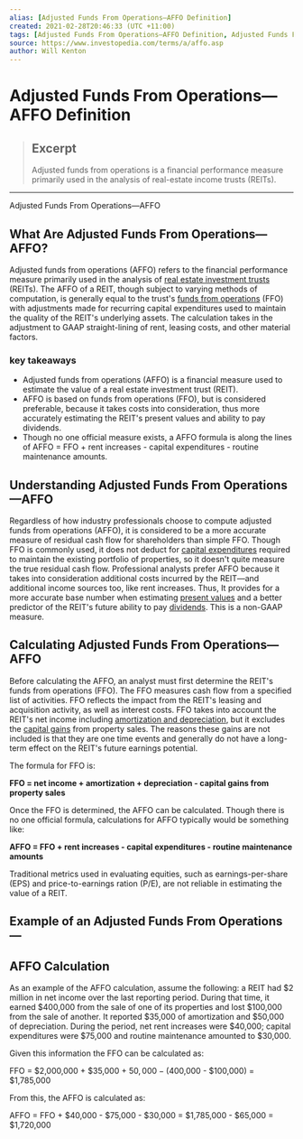 ```yaml
---
alias: [Adjusted Funds From Operations—AFFO Definition]
created: 2021-02-28T20:46:33 (UTC +11:00)
tags: [Adjusted Funds From Operations—AFFO Definition, Adjusted Funds From Operations—AFFO]
source: https://www.investopedia.com/terms/a/affo.asp
author: Will Kenton
---
```


# Adjusted Funds From Operations—AFFO Definition

> ## Excerpt
> Adjusted funds from operations is a financial performance measure primarily used in the analysis of real-estate income trusts (REITs).

---

Adjusted Funds From Operations—AFFO
## What Are Adjusted Funds From Operations—AFFO?

Adjusted funds from operations (AFFO) refers to the financial performance measure primarily used in the analysis of [real estate investment trusts](https://www.investopedia.com/terms/r/reit.asp) (REITs). The AFFO of a REIT, though subject to varying methods of computation, is generally equal to the trust's [funds from operations](https://www.investopedia.com/terms/f/fundsfromoperation.asp) (FFO) with adjustments made for recurring capital expenditures used to maintain the quality of the REIT's underlying assets. The calculation takes in the adjustment to GAAP straight-lining of rent, leasing costs, and other material factors.

### key takeaways

-   Adjusted funds from operations (AFFO) is a financial measure used to estimate the value of a real estate investment trust (REIT).
-   AFFO is based on funds from operations (FFO), but is considered preferable, because it takes costs into consideration, thus more accurately estimating the REIT's present values and ability to pay dividends.
-   Though no one official measure exists, a AFFO formula is along the lines of AFFO = FFO + rent increases - capital expenditures - routine maintenance amounts.

## Understanding Adjusted Funds From Operations—AFFO

Regardless of how industry professionals choose to compute adjusted funds from operations (AFFO), it is considered to be a more accurate measure of residual cash flow for shareholders than simple FFO. Though FFO is commonly used, it does not deduct for [capital expenditures](https://www.investopedia.com/terms/c/capitalexpenditure.asp) required to maintain the existing portfolio of properties, so it doesn't quite measure the true residual cash flow. Professional analysts prefer AFFO because it takes into consideration additional costs incurred by the REIT—and additional income sources too, like rent increases. Thus, It provides for a more accurate base number when estimating [present values](https://www.investopedia.com/terms/p/presentvalue.asp) and a better predictor of the REIT's future ability to pay [dividends](https://www.investopedia.com/terms/d/dividend.asp). This is a non-GAAP measure.

## Calculating Adjusted Funds From Operations—AFFO

Before calculating the AFFO, an analyst must first determine the REIT's funds from operations (FFO). The FFO measures cash flow from a specified list of activities. FFO reflects the impact from the REIT's leasing and acquisition activity, as well as interest costs. FFO takes into account the REIT's net income including [amortization and depreciation](https://www.investopedia.com/ask/answers/06/amortizationvsdepreciation.asp), but it excludes the [capital gains](https://www.investopedia.com/terms/c/capitalgain.asp) from property sales. The reasons these gains are not included is that they are one time events and generally do not have a long-term effect on the REIT's future earnings potential.

The formula for FFO is:

**FFO = net income + amortization + depreciation - capital gains from property sales**

Once the FFO is determined, the AFFO can be calculated. Though there is no one official formula, calculations for AFFO typically would be something like:

**AFFO = FFO + rent increases - capital expenditures - routine maintenance amounts**

Traditional metrics used in evaluating equities, such as earnings-per-share (EPS) and price-to-earnings ration (P/E), are not reliable in estimating the value of a REIT.

## Example of an Adjusted Funds From Operations—

## AFFO Calculation

As an example of the AFFO calculation, assume the following: a REIT had $2 million in net income over the last reporting period. During that time, it earned $400,000 from the sale of one of its properties and lost $100,000 from the sale of another. It reported $35,000 of amortization and $50,000 of depreciation. During the period, net rent increases were $40,000; capital expenditures were $75,000 and routine maintenance amounted to $30,000.

Given this information the FFO can be calculated as:

FFO = $2,000,000 + $35,000 + $50,000 - ($400,000 - $100,000) = $1,785,000

From this, the AFFO is calculated as:

AFFO = FFO + $40,000 - $75,000 - $30,000 = $1,785,000 - $65,000 = $1,720,000
